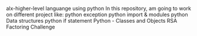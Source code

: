 alx-higher-level languange using python
In this repository, am going to work on different project like:
  python exception
  python import & modules
  python Data structures
  python if statement
  Python - Classes and Objects
  RSA Factoring Challenge
